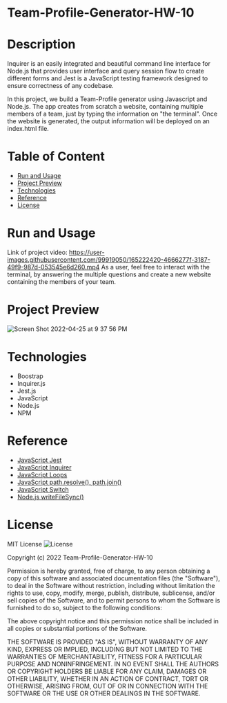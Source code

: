 # Team-Profile-Generator-HW-10

# Description
Inquirer is an easily integrated and beautiful command line interface for Node.js that provides user interface and query session flow to create different forms and Jest is a JavaScript testing framework designed to ensure correctness of any codebase. 

In this project, we build a Team-Profile generator using Javascript and Node.js. The app creates from scratch a website, containing multiple members of a team, just by typing the information on "the terminal". Once the website is generated, the output information will be deployed on an index.html file. 

# Table of Content

* [Run and Usage](#run-and-usage)
* [Project Preview](#project-preview)
* [Technologies](#technologies)
* [Reference](#reference)
* [License](#license)


# Run and Usage
Link  of  project video: https://user-images.githubusercontent.com/99919050/165222420-4666277f-3187-49f9-987d-053545e6d260.mp4
As a user, feel free to interact with the terminal, by answering the multiple questions and create a new website containing the members of your team. 

# Project Preview

![Screen Shot 2022-04-25 at 9 37 56 PM](https://user-images.githubusercontent.com/99919050/165222348-dd59f450-2f0f-4ef6-9a80-b1c4b61f5439.png)



# Technologies

- Boostrap
- Inquirer.js
- Jest.js
- JavaScript
- Node.js
- NPM

# Reference

* [JavaScript Jest](https://jestjs.io/docs/getting-started)
* [JavaScript Inquirer](https://www.npmjs.com/package/inquirer)
* [JavaScript Loops](https://www.w3schools.com/js/js_loop_for.asp)
* [JavaScript path.resolve(), path.join()](https://stackoverflow.com/questions/35048686/whats-the-difference-between-path-resolve-and-path-join)
* [JavaScript Switch](https://developer.mozilla.org/en-US/docs/Web/JavaScript/Reference/Statements/switch)
* [Node.js writeFileSync()](https://www.geeksforgeeks.org/node-js-fs-writefilesync-method/)

# License
 MIT License ![License](https://img.shields.io/badge/license-MIT-brightgreen) 

Copyright (c) 2022 Team-Profile-Generator-HW-10

Permission is hereby granted, free of charge, to any person obtaining a copy of this software and associated documentation files (the "Software"), to deal in the Software without restriction, including without limitation the rights to use, copy, modify, merge, publish, distribute, sublicense, and/or sell copies of the Software, and to permit persons to whom the Software is furnished to do so, subject to the following conditions:

The above copyright notice and this permission notice shall be included in all copies or substantial portions of the Software.

THE SOFTWARE IS PROVIDED "AS IS", WITHOUT WARRANTY OF ANY KIND, EXPRESS OR IMPLIED, INCLUDING BUT NOT LIMITED TO THE WARRANTIES OF MERCHANTABILITY, FITNESS FOR A PARTICULAR PURPOSE AND NONINFRINGEMENT. IN NO EVENT SHALL THE AUTHORS OR COPYRIGHT HOLDERS BE LIABLE FOR ANY CLAIM, DAMAGES OR OTHER LIABILITY, WHETHER IN AN ACTION OF CONTRACT, TORT OR OTHERWISE, ARISING FROM, OUT OF OR IN CONNECTION WITH THE SOFTWARE OR THE USE OR OTHER DEALINGS IN THE SOFTWARE.
